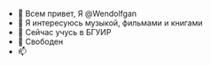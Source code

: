 - 👋 Всем привет, Я @Wendolfgan
- 👀 Я интересуюсь музыкой, фильмами и книгами
- 🌱 Сейчас учусь в БГУИР
- 💞️ Свободен
- 📫 

<!---
Wendolfgan/Wendolfgan is a ✨ special ✨ repository because its `README.md` (this file) appears on your GitHub profile.
You can click the Preview link to take a look at your changes.
--->

